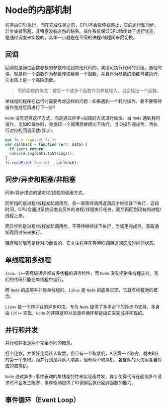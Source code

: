 # Node的内部机制

程序由CPU执行，而在完成任务之前，CPU不会暂停或停止，它的运行和同步、异步或者阻塞、非租塞没有必然的联系。操作系统保证CPU始终处于运行状态，是通过调度来实现的，具体一点就是在不同的进程/线程间来回切换。

## 回调

回调就是通过函数参数的参数传递到其他代码的，某段可执行代码的引用。通俗的讲，就是将一个函数作为参数传递给另一个函数，并且作为参数的函数可被执行，它本质上是一个高阶函数。

> 高阶函数的概念：接受一个或多个函数作为参数输入，且会输出一个函数。

单线程的程序在运行时需要考虑这样的问题：如果遇到一个耗时操作，要不要等待操作完成后再进行下一步?

`Node` 没有选择这样方式，而是通过异步+回调的方式进行处理。当 `Node` 遇到耗时操作，比如IO操作时，会发起一个调用后继续向下执行，当IO操作完成后，再执行对应的回调函数(异步).

```js
var fs = require('fs');
var callback = function (err, data) {
  if (err) return;
  console.log(data.toString());
}
fs.readFile('foo.txt', callback);
```

## 同步/异步和阻塞/非阻塞

同步/异步描述的是进程/线程的调用方式。

同步指的是进程/线程发起调用后，会一直等待调用返回后才继续往下执行，这段时间，CPU会通过系统调度去另外的进程/线程执行任务，而后再回到现有的进程/线程上来。

而异步则是进程/线程发起调用后，不等待继续往下执行，当调用完成后，获取通知再回过头来执行。

阻塞和非阻塞是针对IO而言的，它关注程序在等待IO调用返回这段时间的状态。

## 单线程和多线程

`Java`、`C++`等高级语言都有多线程的语言特性，而 `Node` 没有提供多线程支持，我们的代码只能在单线程中运行。

而 `Node` 的底层并非是单线程的。`Libuv` 是 `Node` 的底层实现，它就有线程池的概念。

`Libuv` 是一个跨平台的异步IO库，专为 `Node` 提供了多平台下的异步IO支持，本身由 `C/C++` 实现，`Node` 的非阻塞IO以及事件循环都是由它来完成并实现的。

## 并行和并发

并行和并发是两个完全不同的概念。

打个比方，并发好比两队人取票，但只有一个取票机，A队第一个取完，就由B队的第一个来取。而并行则是两队人取票，但有两个取票机，各自队的人使用各自对应的取票机。

`Node` 通过异步+事件驱动的单线程特性来实现高并发，异步使得代码在面临多个请求时不会发生阻塞，事件驱动提供了IO调用后执行回调函数的能力。

## 事件循环（Event Loop）

